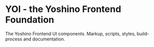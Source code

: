 # YOI - the Yoshino Frontend Foundation

The Yoshino Frontend UI components. Markup, scripts, styles, build-process and documentation.

<!-- - - - - - - - - - - - - - - - - - - - - - - - - - - - - - - 

Notizen
=======

- build-process
    - braucht kein deploy, compress etc. da nur auf gh-pages?
    - nein: deploy ist für dest!
    - kann auf bower als sources verzichtet werden?
        - einzige dependencies: jQuery und normalize css
        - würde den install-prozess vereinfachen
        - bower aber weiterhin für alle weiteren instanzen nutzen
- inline svgs
    - eventuell ein script schreiben das die jekyll *.md files
      parsed und inline svgs einfügt?
    - ja! macht sinn. aber wie im build-prozess eingliedern?
    - vor jedem serve oder build!
- documentation
    - tables vereinheitlichen
    - link zu source files: immer git

- - - - - - - - - - - - - - - - - - - - - - - - - - - - - - - -->
